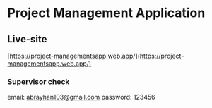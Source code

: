 # Project Management Application

## Live-site
[https://project-managementsapp.web.app/](https://project-managementsapp.web.app/)


### Supervisor check
email: abrayhan103@gmail.com
password: 123456